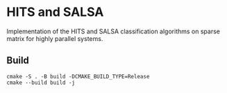 # HITS and SALSA

Implementation of the HITS and SALSA classification algorithms on sparse matrix for highly parallel systems.

## Build
```
cmake -S . -B build -DCMAKE_BUILD_TYPE=Release
cmake --build build -j
```